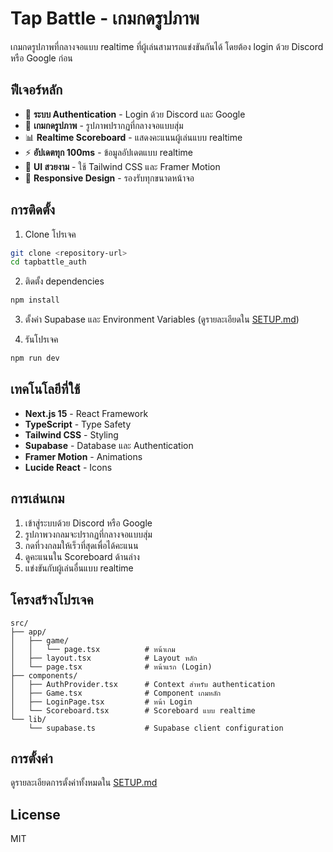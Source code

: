 # Tap Battle - เกมกดรูปภาพ

เกมกดรูปภาพที่กลางจอแบบ realtime ที่ผู้เล่นสามารถแข่งขันกันได้ โดยต้อง login ด้วย Discord หรือ Google ก่อน

## ฟีเจอร์หลัก

- 🔐 **ระบบ Authentication** - Login ด้วย Discord และ Google
- 🎯 **เกมกดรูปภาพ** - รูปภาพปรากฏที่กลางจอแบบสุ่ม
- 📊 **Realtime Scoreboard** - แสดงคะแนนผู้เล่นแบบ realtime
- ⚡ **อัปเดตทุก 100ms** - ข้อมูลอัปเดตแบบ realtime
- 🎨 **UI สวยงาม** - ใช้ Tailwind CSS และ Framer Motion
- 📱 **Responsive Design** - รองรับทุกขนาดหน้าจอ

## การติดตั้ง

1. Clone โปรเจค
```bash
git clone <repository-url>
cd tapbattle_auth
```

2. ติดตั้ง dependencies
```bash
npm install
```

3. ตั้งค่า Supabase และ Environment Variables (ดูรายละเอียดใน [SETUP.md](./SETUP.md))

4. รันโปรเจค
```bash
npm run dev
```

## เทคโนโลยีที่ใช้

- **Next.js 15** - React Framework
- **TypeScript** - Type Safety
- **Tailwind CSS** - Styling
- **Supabase** - Database และ Authentication
- **Framer Motion** - Animations
- **Lucide React** - Icons

## การเล่นเกม

1. เข้าสู่ระบบด้วย Discord หรือ Google
2. รูปภาพวงกลมจะปรากฏที่กลางจอแบบสุ่ม
3. กดที่วงกลมให้เร็วที่สุดเพื่อได้คะแนน
4. ดูคะแนนใน Scoreboard ด้านล่าง
5. แข่งขันกับผู้เล่นอื่นแบบ realtime

## โครงสร้างโปรเจค

```
src/
├── app/
│   ├── game/
│   │   └── page.tsx          # หน้าเกม
│   ├── layout.tsx            # Layout หลัก
│   └── page.tsx              # หน้าแรก (Login)
├── components/
│   ├── AuthProvider.tsx      # Context สำหรับ authentication
│   ├── Game.tsx              # Component เกมหลัก
│   ├── LoginPage.tsx         # หน้า Login
│   └── Scoreboard.tsx        # Scoreboard แบบ realtime
└── lib/
    └── supabase.ts           # Supabase client configuration
```

## การตั้งค่า

ดูรายละเอียดการตั้งค่าทั้งหมดใน [SETUP.md](./SETUP.md)

## License

MIT
